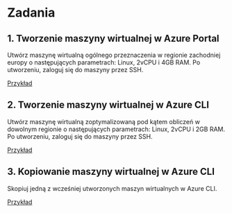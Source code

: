 # Zadania

## 1. Tworzenie maszyny wirtualnej w Azure Portal

Utwórz maszynę wirtualną ogólnego przeznaczenia w regionie zachodniej europy o następujących parametrach: Linux, 2vCPU i 4GB RAM. Po utworzeniu, zaloguj się do maszyny przez SSH.

[Przykład](https://docs.microsoft.com/en-us/azure/virtual-machines/linux/quick-create-portal)

## 2. Tworzenie maszyny wirtualnej w Azure CLI

Utwórz maszynę wirtualną zoptymalizowaną pod kątem obliczeń w dowolnym regionie o następujących parametrach: Linux, 2vCPU i 2GB RAM. Po utworzeniu, zaloguj się do maszyny przez SSH.

[Przykład](https://docs.microsoft.com/en-us/azure/virtual-machines/linux/tutorial-manage-vm)

## 3. Kopiowanie maszyny wirtualnej w Azure CLI

Skopiuj jedną z wcześniej utworzonych maszyn wirtualnych w Azure CLI.

[Przykład](https://docs.microsoft.com/en-us/azure/virtual-machines/linux/copy-vm)